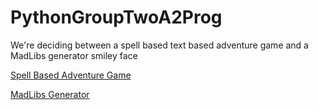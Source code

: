 # PythonGroupTwoA2Prog
We're deciding between a spell based text based adventure game and a MadLibs generator smiley face 

[Spell Based Adventure Game]()

[MadLibs Generator]()
